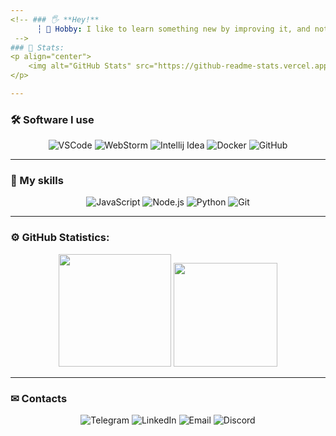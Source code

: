 ```yaml
---
<!-- ### 🖐 **Hey!**
      ┆ 🧪 Hobby: I like to learn something new by improving it, and not just steal some code.
 -->
### 🎫 Stats:
<p align="center">
    <img alt="GitHub Stats" src="https://github-readme-stats.vercel.app/api?username=neisvestny&count_private=true&show_icons=true&theme=radical" />
</p>

---
```


### 🛠 Software I use
<p align="center">
    <img alt="VSCode" src="https://img.shields.io/badge/VSCode-0078d7?&style=for-the-badge&logo=visual-studio-code&logoColor=white" />
    <img alt="WebStorm" src="https://img.shields.io/badge/WebStorm-000000?style=for-the-badge&logo=webstorm&logoColor=00b8f5" />
    <img alt="Intellij Idea" src="https://img.shields.io/badge/Intellij%20Idea%20%20-fe315d?&style=for-the-badge&logo=intellij-idea&logoColor=white" />
    <img alt="Docker" src="https://img.shields.io/badge/Docker-0db7ed?style=for-the-badge&logo=docker&logoColor=white" />
    <img alt="GitHub" src="https://img.shields.io/badge/GitHub-181717?style=for-the-badge&logo=github&logoColor=white" />
</p>

---

### 🔑 My skills
<p align="center">
    <img alt="JavaScript" src="https://img.shields.io/badge/JavaScript-F7DF1E?&style=for-the-badge&logo=JavaScript&logoColor=222222" />
    <img alt="Node.js" src="https://img.shields.io/badge/Node.js-339933?style=for-the-badge&logo=node.js&logoColor=white" />
    <img alt="Python" src="https://img.shields.io/badge/Python-3776AB?style=for-the-badge&logo=Python&logoColor=white" />
    <img alt="Git" src="https://img.shields.io/badge/Git-F05032?style=for-the-badge&logo=git&logoColor=white" />

</p>

---

### ⚙️ GitHub Statistics:

<div align="center">
  <img height="180em" src="https://github-readme-stats.vercel.app/api?username=neisvestny&show_icons=true&theme=dark&count_private=true&include_all_commits=true"/>
  <img height="166em" src="https://github-readme-stats.vercel.app/api/top-langs/?username=neisvestny&layout=compact&theme=dark"/>
</div>

---

### ✉ Contacts
<p align= "center" style="text-decoration: none;">
    <a href="https://t.me/yourtelegramusername" style="text-decoration: none;"> 
        <img alt="Telegram" src="https://img.shields.io/badge/Telegram-2CA5E0?&style=for-the-badge&logo=Telegram&logoColor=white" /> 
    </a>
    <a href="https://www.linkedin.com/in/neisvestny/" style="text-decoration: none;"> 
        <img alt="LinkedIn" src="https://img.shields.io/badge/LinkedIn-0077B5?&style=for-the-badge&logo=LinkedIn&logoColor=white" /> 
    </a>
    <a href="mailto:kishkunou_ruslan@mail.ru" style="text-decoration: none;"> 
        <img alt="Email" src="https://img.shields.io/badge/Email-D14836?&style=for-the-badge&logo=Gmail&logoColor=white" /> 
    </a>
    <a href="https://discord.com/users/681228391508213830" style="text-decoration: none;"> 
        <img alt="Discord" src="https://img.shields.io/badge/Discord-7289DA?&style=for-the-badge&logo=Discord&logoColor=white" /> 
    </a>
</p>
